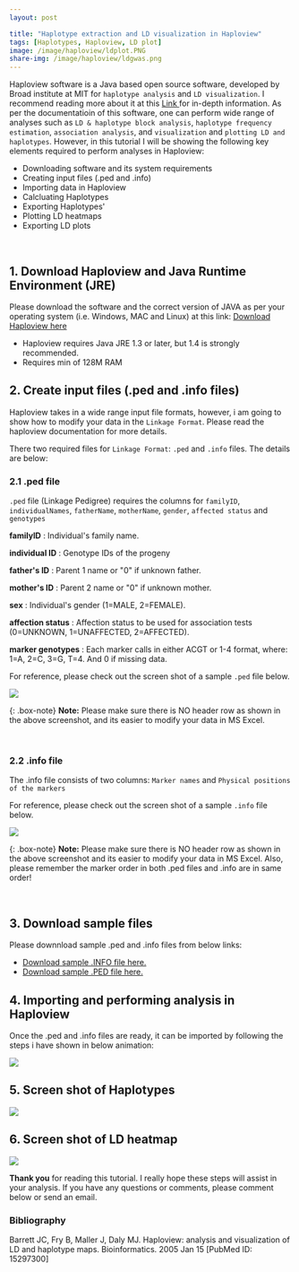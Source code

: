 ```yaml
---
layout: post

title: "Haplotype extraction and LD visualization in Haploview"
tags: [Haplotypes, Haploview, LD plot]
image: /image/haploview/ldplot.PNG
share-img: /image/haploview/ldgwas.png
---
```


Haploview software is a Java based open source software, developed by Broad institute at MIT for `haplotype analysis` and `LD visualization`. I recommend reading more about it at this <a href="https://www.broadinstitute.org/haploview/haploview"> Link </a> for in-depth information. 
As per the documentatioin of this software, one can perform wide range of analyses such as `LD & haplotype block analysis`, `haplotype frequency estimation`, `association analysis`, and `visualization` and `plotting LD and haplotypes`. However, in this tutorial I will be showing the following key elements required to perform analyses in Haploview:

- Downloading software and its system requirements 
- Creating input files (.ped and .info)
- Importing data in Haploview
- Calcluating Haplotypes
- Exporting Haplotypes'
- Plotting LD heatmaps
- Exporting LD plots

<br>

## 1. Download Haploview and Java Runtime Environment (JRE)

Please download the software and the correct version of JAVA as per your operating system (i.e. Windows, MAC and Linux) at this link: <a href="https://www.broadinstitute.org/haploview/downloads"> Download Haploview here </a> 

- Haploview requires Java JRE 1.3 or later, but 1.4 is strongly recommended.
- Requires min of 128M RAM


## 2. Create input files (.ped and .info files)

Haploview takes in a wide range input file formats, however, i am going to show how to modify your data in the `Linkage Format`. Please read the haploview documentation for more details.

There two required files for `Linkage Format`: `.ped` and `.info` files. The details are below:

### 2.1 .ped file

`.ped` file (Linkage Pedigree) requires the columns for `familyID`, `individualNames`, `fatherName`, `motherName`, `gender`, `affected status` and `genotypes`

__familyID__ : Individual's family name.

__individual ID__ : Genotype IDs of the progeny

__father's ID__ : Parent 1 name  or "0" if unknown father.

__mother's ID__ : Parent 2 name or "0" if unknown mother.

__sex__ : Individual's gender (1=MALE, 2=FEMALE).

__affection status__ : Affection status to be used for association tests (0=UNKNOWN, 1=UNAFFECTED, 2=AFFECTED).

__marker genotypes__ : Each marker calls in either ACGT or 1-4 format, where: 1=A, 2=C, 3=G, T=4. And 0 if missing data.


For reference, please check out the screen shot of a sample `.ped` file below.

<img src="/image/haploview/pedfile.png">

{: .box-note}
<i class="fa fa-commenting" aria-hidden="true"></i> **Note:** Please make sure there is NO header row as shown in the above screenshot, and its easier to modify your data in MS Excel.

<br>

### 2.2 .info file

The .info file consists of two columns: `Marker names` and `Physical positions of the markers`

For reference, please check out the screen shot of a sample `.info` file below.

<img src="/image/haploview/infofile.png">

{: .box-note}
<i class="fa fa-commenting" aria-hidden="true"></i> **Note:** Please make sure there is NO header row as shown in the above screenshot and its easier to modify your data in MS Excel. Also, please remember the marker order in both .ped files and .info are in same order!

<br>


## 3. Download sample files 

Please downnload sample .ped and .info files from below links:

- <a href="/image/haploview/sample_chr4_haploviewFile.info" target="_blank">Download sample .INFO file here.</a>
- <a href="/image/haploview/sample_chr4_haploviewFile.ped" target="_blank">Download sample .PED file here.</a>


## 4. Importing and performing analysis in Haploview

Once the .ped and .info files are ready, it can be imported by following the steps i have shown in below animation:

<img src="/image/haploview/haploview_avikarn.gif">


## 5. Screen shot of Haplotypes

<img src="/image/haploview/haplotypes.PNG">


## 6. Screen shot of LD heatmap

<img src="/image/haploview/ldplot.PNG">


__Thank you__ for reading this tutorial. I really hope these steps will assist in your analysis. If you have any questions or comments, please comment below or send an email. 

<h3> Bibliography </h3>
Barrett JC, Fry B, Maller J, Daly MJ. Haploview: analysis and visualization of LD and haplotype maps. Bioinformatics. 2005 Jan 15 [PubMed ID: 15297300]
